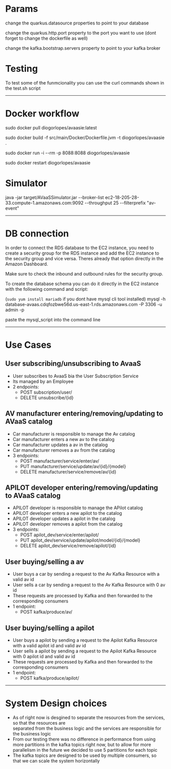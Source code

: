 
# Params

change the quarkus.datasource properties to point to your database

change the quarkus.http.port property to the port you want to use (dont forget to change the dockerfile as well)

change the kafka.bootstrap.servers property to point to your kafka broker

# Testing

To test some of the funmcionality you can use the curl commands shown in the test.sh script

--- 

# Docker workflow

sudo docker pull diogorlopes/avaasie:latest

sudo docker build -f src/main/Docker/Dockerfile.jvm -t diogorlopes/avaasie .

sudo docker run -i --rm -p 8088:8088 diogorlopes/avaasie

sudo docker restart diogorlopes/avaasie

# Simulator

java -jar target/AVaaSSimulator.jar --broker-list ec2-18-205-28-33.compute-1.amazonaws.com:9092 --throughput 25 --filterprefix "av-event"

---

# DB connection

In order to connect the RDS database to the EC2 instance, you need to create a security group for the RDS instance and add the EC2 instance to the security group and vice versa.
Theres already that option directly in the Amazon Dashboard. 

Make sure to check the inbound and outbound rules for the security group.

To create the database schema you can do it directly in the EC2 instance with the following command and script:

(`sudo yum install mariadb` if you dont have mysql cli tool installed)
mysql -h database-avaas.cdqfozbwe56d.us-east-1.rds.amazonaws.com -P 3306 -u admin -p

paste the mysql_script into the command line

---
# Use Cases

## User subscribing/unsubscribing to AvaaS
 - User subscribes to AvaaS bia the User Subscription Service
 - Its managed by an Employee
 - 2 endpoints: 
    - POST subscription/user/
    - DELETE unsubscribe/{id}
    
## AV manufacturer entering/removing/updating to AVaaS catalog
 - Car manufacturer is responsible to manage the Av catalog
 - Car manufacturer enters a new av to the catalog
 - Car manufacturer updates a av in the catalog
 - Car manufacturer removes a av from the catalog
 - 3 endpoints:
    - POST manufacturer/service/enter/av/
    - PUT manufacturer/service/update/av/{id}/{model}
    - DELETE manufacturer/service/remove/av/{id}

## APILOT developer entering/removing/updating to AVaaS catalog
 - APILOT developer is responsible to manage the APilot catalog
 - APILOT developer enters a new apilot to the catalog
 - APILOT developer updates a apilot in the catalog
 - APILOT developer removes a apilot from the catalog
 - 3 endpoints:
    - POST apilot_dev/service/enter/apilot/
    - PUT apilot_dev/service/update/apilot/model/{id}/{model}
    - DELETE apilot_dev/service/remove/apilot/{id}

## User buying/selling a av
 - User buys a car by sending a request to the Av Kafka Resource with a valid av id
 - User sells a car by sending a request to the Av Kafka Resource with 0 av id
 - These requests are processed by Kafka and then forwarded to the corresponding consumers
 - 1 endpoint:
    - POST kafka/produce/av/

 ## User buying/selling a apilot
 - User buys a apilot by sending a request to the Apilot Kafka Resource with a valid apilot id and valid av id
 - User sells a apilot by sending a request to the Apilot Kafka Resource with 0 apilot id and valid av id
 - These requests are processed by Kafka and then forwarded to the corresponding consumers
 - 1 endpoint:
    - POST kafka/produce/apilot/

---

# System Design choices
 - As of right now is desgined to separate the resources from the services, so that the resources are \
 separated from the business logic and the services are responsible for the business logic
 - From our testing there was no difference in performance from using more partitions in the kafka topics
 right now, but to allow for more parallelism in the future we decided to use 5 partitions for each topic
 - The kafka topics are designed to be used by multiple consumers, so that we can scale the system horizontally
 